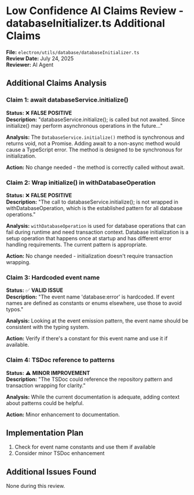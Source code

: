 # Low Confidence AI Claims Review - databaseInitializer.ts Additional Claims

**File:** `electron/utils/database/databaseInitializer.ts`  
**Review Date:** July 24, 2025  
**Reviewer:** AI Agent  

## Additional Claims Analysis

### Claim 1: await databaseService.initialize()
**Status:** ❌ **FALSE POSITIVE**  
**Description:** "databaseService.initialize(); is called but not awaited. Since initialize() may perform asynchronous operations in the future..."

**Analysis:** The `DatabaseService.initialize()` method is synchronous and returns void, not a Promise. Adding await to a non-async method would cause a TypeScript error. The method is designed to be synchronous for initialization.

**Action:** No change needed - the method is correctly called without await.

### Claim 2: Wrap initialize() in withDatabaseOperation
**Status:** ❌ **FALSE POSITIVE**  
**Description:** "The call to databaseService.initialize(); is not wrapped in withDatabaseOperation, which is the established pattern for all database operations."

**Analysis:** `withDatabaseOperation` is used for database operations that can fail during runtime and need transaction context. Database initialization is a setup operation that happens once at startup and has different error handling requirements. The current pattern is appropriate.

**Action:** No change needed - initialization doesn't require transaction wrapping.

### Claim 3: Hardcoded event name
**Status:** ✅ **VALID ISSUE**  
**Description:** "The event name 'database:error' is hardcoded. If event names are defined as constants or enums elsewhere, use those to avoid typos."

**Analysis:** Looking at the event emission pattern, the event name should be consistent with the typing system.

**Action:** Verify if there's a constant for this event name and use it if available.

### Claim 4: TSDoc reference to patterns
**Status:** ⚠️ **MINOR IMPROVEMENT**  
**Description:** "The TSDoc could reference the repository pattern and transaction wrapping for clarity."

**Analysis:** While the current documentation is adequate, adding context about patterns could be helpful.

**Action:** Minor enhancement to documentation.

## Implementation Plan

1. Check for event name constants and use them if available
2. Consider minor TSDoc enhancement

## Additional Issues Found

None during this review.
